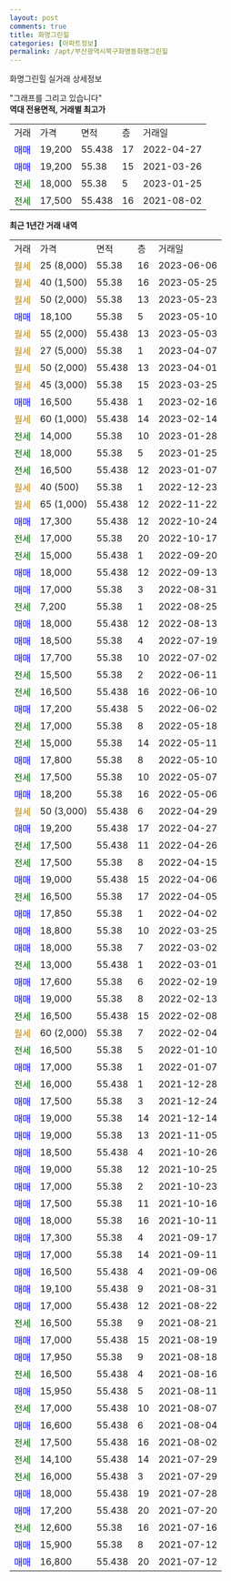 ```yaml
---
layout: post
comments: true
title: 화명그린힐
categories: [아파트정보]
permalink: /apt/부산광역시북구화명동화명그린힐
---
```


화명그린힐 실거래 상세정보

<script type="text/javascript">
  google.charts.load('current', {'packages':['line', 'corechart']});
  google.charts.setOnLoadCallback(drawChart);

  function drawChart() {
    var data = new google.visualization.DataTable();
    data.addColumn('date', '거래일');
    data.addColumn('number', "매매");
    data.addColumn('number', "전세");
    data.addColumn('number', "전매");

    data.addRows([[new Date(Date.parse("2023-06-06")), null, null, null], [new Date(Date.parse("2023-05-25")), null, null, null], [new Date(Date.parse("2023-05-23")), null, null, null], [new Date(Date.parse("2023-05-10")), 18100, null, null], [new Date(Date.parse("2023-05-03")), null, null, null], [new Date(Date.parse("2023-04-07")), null, null, null], [new Date(Date.parse("2023-04-01")), null, null, null], [new Date(Date.parse("2023-03-25")), null, null, null], [new Date(Date.parse("2023-02-16")), 16500, null, null], [new Date(Date.parse("2023-02-14")), null, null, null], [new Date(Date.parse("2023-01-28")), null, 14000, null], [new Date(Date.parse("2023-01-25")), null, 18000, null], [new Date(Date.parse("2023-01-07")), null, 16500, null], [new Date(Date.parse("2022-12-23")), null, null, null], [new Date(Date.parse("2022-11-22")), null, null, null], [new Date(Date.parse("2022-10-24")), 17300, null, null], [new Date(Date.parse("2022-10-17")), null, 17000, null], [new Date(Date.parse("2022-09-20")), null, 15000, null], [new Date(Date.parse("2022-09-13")), 18000, null, null], [new Date(Date.parse("2022-08-31")), 17000, null, null], [new Date(Date.parse("2022-08-25")), null, 7200, null], [new Date(Date.parse("2022-08-13")), 18000, null, null], [new Date(Date.parse("2022-07-19")), 18500, null, null], [new Date(Date.parse("2022-07-02")), 17700, null, null], [new Date(Date.parse("2022-06-11")), null, 15500, null], [new Date(Date.parse("2022-06-10")), null, 16500, null], [new Date(Date.parse("2022-06-02")), 17200, null, null], [new Date(Date.parse("2022-05-18")), null, 17000, null], [new Date(Date.parse("2022-05-11")), null, 15000, null], [new Date(Date.parse("2022-05-10")), 17800, null, null], [new Date(Date.parse("2022-05-07")), null, 17500, null], [new Date(Date.parse("2022-05-06")), 18200, null, null], [new Date(Date.parse("2022-04-29")), null, null, null], [new Date(Date.parse("2022-04-27")), 19200, null, null], [new Date(Date.parse("2022-04-26")), null, 17500, null], [new Date(Date.parse("2022-04-15")), null, 17500, null], [new Date(Date.parse("2022-04-06")), 19000, null, null], [new Date(Date.parse("2022-04-05")), null, 16500, null], [new Date(Date.parse("2022-04-02")), 17850, null, null], [new Date(Date.parse("2022-03-25")), 18800, null, null], [new Date(Date.parse("2022-03-02")), 18000, null, null], [new Date(Date.parse("2022-03-01")), null, 13000, null], [new Date(Date.parse("2022-02-19")), 17600, null, null], [new Date(Date.parse("2022-02-13")), 19000, null, null], [new Date(Date.parse("2022-02-08")), null, 16500, null], [new Date(Date.parse("2022-02-04")), null, null, null], [new Date(Date.parse("2022-01-10")), null, 16500, null], [new Date(Date.parse("2022-01-07")), 17000, null, null], [new Date(Date.parse("2021-12-28")), null, 16000, null], [new Date(Date.parse("2021-12-24")), 17500, null, null], [new Date(Date.parse("2021-12-14")), 19000, null, null], [new Date(Date.parse("2021-11-05")), 19000, null, null], [new Date(Date.parse("2021-10-26")), 18500, null, null], [new Date(Date.parse("2021-10-25")), 19000, null, null], [new Date(Date.parse("2021-10-23")), 17000, null, null], [new Date(Date.parse("2021-10-16")), 17500, null, null], [new Date(Date.parse("2021-10-11")), 18000, null, null], [new Date(Date.parse("2021-09-17")), 17300, null, null], [new Date(Date.parse("2021-09-11")), 17000, null, null], [new Date(Date.parse("2021-09-06")), 16500, null, null], [new Date(Date.parse("2021-08-31")), 19100, null, null], [new Date(Date.parse("2021-08-22")), 17000, null, null], [new Date(Date.parse("2021-08-21")), null, 16500, null], [new Date(Date.parse("2021-08-19")), 17000, null, null], [new Date(Date.parse("2021-08-18")), 17950, null, null], [new Date(Date.parse("2021-08-16")), null, 16500, null], [new Date(Date.parse("2021-08-11")), 15950, null, null], [new Date(Date.parse("2021-08-07")), null, 17000, null], [new Date(Date.parse("2021-08-04")), 16600, null, null], [new Date(Date.parse("2021-08-02")), null, 17500, null], [new Date(Date.parse("2021-07-29")), null, 14100, null], [new Date(Date.parse("2021-07-29")), null, 16000, null], [new Date(Date.parse("2021-07-28")), 18000, null, null], [new Date(Date.parse("2021-07-20")), 17200, null, null], [new Date(Date.parse("2021-07-16")), null, 12600, null], [new Date(Date.parse("2021-07-12")), 15900, null, null], [new Date(Date.parse("2021-07-12")), 16800, null, null]]);

    var options = {
      hAxis: {
        format: 'yyyy/MM/dd'
      },    
      lineWidth: 0,
      pointsVisible: true,    
      title: '최근 1년간 유형별 실거래가 분포',
      legend: { position: 'bottom' }
    };

    var formatter = new google.visualization.NumberFormat({pattern:'###,###'} );
    formatter.format(data, 1);
    formatter.format(data, 2);
    
    setTimeout(function() {
        var chart = new google.visualization.LineChart(document.getElementById('columnchart_material'));
        chart.draw(data, (options));
        document.getElementById('loading').style.display = 'none';
    }, 200);
  }
</script>


<div id="loading" style="z-index:20; display: block; margin-left: 0px">"그래프를 그리고 있습니다"</div>
<div id="columnchart_material" style="width: 95%; margin-left: 0px; display: block"></div>
<!-- contents start -->
<b>역대 전용면적, 거래별 최고가</b>
<table class="sortable">
    <tr>
      <td>거래</td>
      <td>가격</td>
      <td>면적</td>
      <td>층</td>
      <td>거래일</td>
    </tr>
        <tr>
          <td><a style="color: blue">매매</a></td>
          <td>19,200</td>
          <td>55.438</td>
          <td>17</td>
          <td>2022-04-27</td>
        </tr>            <tr>
          <td><a style="color: blue">매매</a></td>
          <td>19,200</td>
          <td>55.38</td>
          <td>15</td>
          <td>2021-03-26</td>
        </tr>        
        <tr>
              <td><a style="color: darkgreen">전세</a></td>
              <td>18,000</td>
              <td>55.38</td>
              <td>5</td>
              <td>2023-01-25</td>
            </tr>            <tr>
              <td><a style="color: darkgreen">전세</a></td>
              <td>17,500</td>
              <td>55.438</td>
              <td>16</td>
              <td>2021-08-02</td>
            </tr>        
    
</table>

<b>최근 1년간 거래 내역</b>

<table class="sortable">
    <tr>
      <td>거래</td>
      <td>가격</td>
      <td>면적</td>
      <td>층</td>
      <td>거래일</td>
    </tr>
    <tr>
      <td><a style="color: darkgoldenrod">월세</a></td>
      <td>25 (8,000)</td>
      <td>55.38</td>
      <td>16</td>
      <td>2023-06-06</td>
    </tr>          <tr>
      <td><a style="color: darkgoldenrod">월세</a></td>
      <td>40 (1,500)</td>
      <td>55.38</td>
      <td>16</td>
      <td>2023-05-25</td>
    </tr>          <tr>
      <td><a style="color: darkgoldenrod">월세</a></td>
      <td>50 (2,000)</td>
      <td>55.38</td>
      <td>13</td>
      <td>2023-05-23</td>
    </tr>          <tr>
      <td><a style="color: blue">매매</a></td>
      <td>18,100</td>
      <td>55.38</td>
      <td>5</td>
      <td>2023-05-10</td>
    </tr>          <tr>
      <td><a style="color: darkgoldenrod">월세</a></td>
      <td>55 (2,000)</td>
      <td>55.438</td>
      <td>13</td>
      <td>2023-05-03</td>
    </tr>          <tr>
      <td><a style="color: darkgoldenrod">월세</a></td>
      <td>27 (5,000)</td>
      <td>55.38</td>
      <td>1</td>
      <td>2023-04-07</td>
    </tr>          <tr>
      <td><a style="color: darkgoldenrod">월세</a></td>
      <td>50 (2,000)</td>
      <td>55.438</td>
      <td>13</td>
      <td>2023-04-01</td>
    </tr>          <tr>
      <td><a style="color: darkgoldenrod">월세</a></td>
      <td>45 (3,000)</td>
      <td>55.38</td>
      <td>15</td>
      <td>2023-03-25</td>
    </tr>          <tr>
      <td><a style="color: blue">매매</a></td>
      <td>16,500</td>
      <td>55.438</td>
      <td>1</td>
      <td>2023-02-16</td>
    </tr>          <tr>
      <td><a style="color: darkgoldenrod">월세</a></td>
      <td>60 (1,000)</td>
      <td>55.438</td>
      <td>14</td>
      <td>2023-02-14</td>
    </tr>          <tr>
      <td><a style="color: darkgreen">전세</a></td>
      <td>14,000</td>
      <td>55.38</td>
      <td>10</td>
      <td>2023-01-28</td>
    </tr>          <tr>
      <td><a style="color: darkgreen">전세</a></td>
      <td>18,000</td>
      <td>55.38</td>
      <td>5</td>
      <td>2023-01-25</td>
    </tr>          <tr>
      <td><a style="color: darkgreen">전세</a></td>
      <td>16,500</td>
      <td>55.438</td>
      <td>12</td>
      <td>2023-01-07</td>
    </tr>          <tr>
      <td><a style="color: darkgoldenrod">월세</a></td>
      <td>40 (500)</td>
      <td>55.38</td>
      <td>1</td>
      <td>2022-12-23</td>
    </tr>          <tr>
      <td><a style="color: darkgoldenrod">월세</a></td>
      <td>65 (1,000)</td>
      <td>55.438</td>
      <td>12</td>
      <td>2022-11-22</td>
    </tr>          <tr>
      <td><a style="color: blue">매매</a></td>
      <td>17,300</td>
      <td>55.438</td>
      <td>12</td>
      <td>2022-10-24</td>
    </tr>          <tr>
      <td><a style="color: darkgreen">전세</a></td>
      <td>17,000</td>
      <td>55.38</td>
      <td>20</td>
      <td>2022-10-17</td>
    </tr>          <tr>
      <td><a style="color: darkgreen">전세</a></td>
      <td>15,000</td>
      <td>55.438</td>
      <td>1</td>
      <td>2022-09-20</td>
    </tr>          <tr>
      <td><a style="color: blue">매매</a></td>
      <td>18,000</td>
      <td>55.438</td>
      <td>12</td>
      <td>2022-09-13</td>
    </tr>          <tr>
      <td><a style="color: blue">매매</a></td>
      <td>17,000</td>
      <td>55.38</td>
      <td>3</td>
      <td>2022-08-31</td>
    </tr>          <tr>
      <td><a style="color: darkgreen">전세</a></td>
      <td>7,200</td>
      <td>55.38</td>
      <td>1</td>
      <td>2022-08-25</td>
    </tr>          <tr>
      <td><a style="color: blue">매매</a></td>
      <td>18,000</td>
      <td>55.438</td>
      <td>12</td>
      <td>2022-08-13</td>
    </tr>          <tr>
      <td><a style="color: blue">매매</a></td>
      <td>18,500</td>
      <td>55.38</td>
      <td>4</td>
      <td>2022-07-19</td>
    </tr>          <tr>
      <td><a style="color: blue">매매</a></td>
      <td>17,700</td>
      <td>55.38</td>
      <td>10</td>
      <td>2022-07-02</td>
    </tr>          <tr>
      <td><a style="color: darkgreen">전세</a></td>
      <td>15,500</td>
      <td>55.38</td>
      <td>2</td>
      <td>2022-06-11</td>
    </tr>          <tr>
      <td><a style="color: darkgreen">전세</a></td>
      <td>16,500</td>
      <td>55.438</td>
      <td>16</td>
      <td>2022-06-10</td>
    </tr>          <tr>
      <td><a style="color: blue">매매</a></td>
      <td>17,200</td>
      <td>55.438</td>
      <td>5</td>
      <td>2022-06-02</td>
    </tr>          <tr>
      <td><a style="color: darkgreen">전세</a></td>
      <td>17,000</td>
      <td>55.38</td>
      <td>8</td>
      <td>2022-05-18</td>
    </tr>          <tr>
      <td><a style="color: darkgreen">전세</a></td>
      <td>15,000</td>
      <td>55.38</td>
      <td>14</td>
      <td>2022-05-11</td>
    </tr>          <tr>
      <td><a style="color: blue">매매</a></td>
      <td>17,800</td>
      <td>55.38</td>
      <td>8</td>
      <td>2022-05-10</td>
    </tr>          <tr>
      <td><a style="color: darkgreen">전세</a></td>
      <td>17,500</td>
      <td>55.38</td>
      <td>10</td>
      <td>2022-05-07</td>
    </tr>          <tr>
      <td><a style="color: blue">매매</a></td>
      <td>18,200</td>
      <td>55.38</td>
      <td>16</td>
      <td>2022-05-06</td>
    </tr>          <tr>
      <td><a style="color: darkgoldenrod">월세</a></td>
      <td>50 (3,000)</td>
      <td>55.438</td>
      <td>6</td>
      <td>2022-04-29</td>
    </tr>          <tr>
      <td><a style="color: blue">매매</a></td>
      <td>19,200</td>
      <td>55.438</td>
      <td>17</td>
      <td>2022-04-27</td>
    </tr>          <tr>
      <td><a style="color: darkgreen">전세</a></td>
      <td>17,500</td>
      <td>55.438</td>
      <td>11</td>
      <td>2022-04-26</td>
    </tr>          <tr>
      <td><a style="color: darkgreen">전세</a></td>
      <td>17,500</td>
      <td>55.38</td>
      <td>8</td>
      <td>2022-04-15</td>
    </tr>          <tr>
      <td><a style="color: blue">매매</a></td>
      <td>19,000</td>
      <td>55.438</td>
      <td>15</td>
      <td>2022-04-06</td>
    </tr>          <tr>
      <td><a style="color: darkgreen">전세</a></td>
      <td>16,500</td>
      <td>55.38</td>
      <td>17</td>
      <td>2022-04-05</td>
    </tr>          <tr>
      <td><a style="color: blue">매매</a></td>
      <td>17,850</td>
      <td>55.38</td>
      <td>1</td>
      <td>2022-04-02</td>
    </tr>          <tr>
      <td><a style="color: blue">매매</a></td>
      <td>18,800</td>
      <td>55.38</td>
      <td>10</td>
      <td>2022-03-25</td>
    </tr>          <tr>
      <td><a style="color: blue">매매</a></td>
      <td>18,000</td>
      <td>55.38</td>
      <td>7</td>
      <td>2022-03-02</td>
    </tr>          <tr>
      <td><a style="color: darkgreen">전세</a></td>
      <td>13,000</td>
      <td>55.438</td>
      <td>1</td>
      <td>2022-03-01</td>
    </tr>          <tr>
      <td><a style="color: blue">매매</a></td>
      <td>17,600</td>
      <td>55.38</td>
      <td>6</td>
      <td>2022-02-19</td>
    </tr>          <tr>
      <td><a style="color: blue">매매</a></td>
      <td>19,000</td>
      <td>55.38</td>
      <td>8</td>
      <td>2022-02-13</td>
    </tr>          <tr>
      <td><a style="color: darkgreen">전세</a></td>
      <td>16,500</td>
      <td>55.438</td>
      <td>15</td>
      <td>2022-02-08</td>
    </tr>          <tr>
      <td><a style="color: darkgoldenrod">월세</a></td>
      <td>60 (2,000)</td>
      <td>55.38</td>
      <td>7</td>
      <td>2022-02-04</td>
    </tr>          <tr>
      <td><a style="color: darkgreen">전세</a></td>
      <td>16,500</td>
      <td>55.38</td>
      <td>5</td>
      <td>2022-01-10</td>
    </tr>          <tr>
      <td><a style="color: blue">매매</a></td>
      <td>17,000</td>
      <td>55.38</td>
      <td>1</td>
      <td>2022-01-07</td>
    </tr>          <tr>
      <td><a style="color: darkgreen">전세</a></td>
      <td>16,000</td>
      <td>55.438</td>
      <td>1</td>
      <td>2021-12-28</td>
    </tr>          <tr>
      <td><a style="color: blue">매매</a></td>
      <td>17,500</td>
      <td>55.38</td>
      <td>3</td>
      <td>2021-12-24</td>
    </tr>          <tr>
      <td><a style="color: blue">매매</a></td>
      <td>19,000</td>
      <td>55.38</td>
      <td>14</td>
      <td>2021-12-14</td>
    </tr>          <tr>
      <td><a style="color: blue">매매</a></td>
      <td>19,000</td>
      <td>55.38</td>
      <td>13</td>
      <td>2021-11-05</td>
    </tr>          <tr>
      <td><a style="color: blue">매매</a></td>
      <td>18,500</td>
      <td>55.438</td>
      <td>4</td>
      <td>2021-10-26</td>
    </tr>          <tr>
      <td><a style="color: blue">매매</a></td>
      <td>19,000</td>
      <td>55.38</td>
      <td>12</td>
      <td>2021-10-25</td>
    </tr>          <tr>
      <td><a style="color: blue">매매</a></td>
      <td>17,000</td>
      <td>55.38</td>
      <td>2</td>
      <td>2021-10-23</td>
    </tr>          <tr>
      <td><a style="color: blue">매매</a></td>
      <td>17,500</td>
      <td>55.38</td>
      <td>11</td>
      <td>2021-10-16</td>
    </tr>          <tr>
      <td><a style="color: blue">매매</a></td>
      <td>18,000</td>
      <td>55.38</td>
      <td>16</td>
      <td>2021-10-11</td>
    </tr>          <tr>
      <td><a style="color: blue">매매</a></td>
      <td>17,300</td>
      <td>55.38</td>
      <td>4</td>
      <td>2021-09-17</td>
    </tr>          <tr>
      <td><a style="color: blue">매매</a></td>
      <td>17,000</td>
      <td>55.38</td>
      <td>14</td>
      <td>2021-09-11</td>
    </tr>          <tr>
      <td><a style="color: blue">매매</a></td>
      <td>16,500</td>
      <td>55.438</td>
      <td>4</td>
      <td>2021-09-06</td>
    </tr>          <tr>
      <td><a style="color: blue">매매</a></td>
      <td>19,100</td>
      <td>55.438</td>
      <td>9</td>
      <td>2021-08-31</td>
    </tr>          <tr>
      <td><a style="color: blue">매매</a></td>
      <td>17,000</td>
      <td>55.438</td>
      <td>12</td>
      <td>2021-08-22</td>
    </tr>          <tr>
      <td><a style="color: darkgreen">전세</a></td>
      <td>16,500</td>
      <td>55.38</td>
      <td>9</td>
      <td>2021-08-21</td>
    </tr>          <tr>
      <td><a style="color: blue">매매</a></td>
      <td>17,000</td>
      <td>55.438</td>
      <td>15</td>
      <td>2021-08-19</td>
    </tr>          <tr>
      <td><a style="color: blue">매매</a></td>
      <td>17,950</td>
      <td>55.38</td>
      <td>9</td>
      <td>2021-08-18</td>
    </tr>          <tr>
      <td><a style="color: darkgreen">전세</a></td>
      <td>16,500</td>
      <td>55.438</td>
      <td>4</td>
      <td>2021-08-16</td>
    </tr>          <tr>
      <td><a style="color: blue">매매</a></td>
      <td>15,950</td>
      <td>55.438</td>
      <td>5</td>
      <td>2021-08-11</td>
    </tr>          <tr>
      <td><a style="color: darkgreen">전세</a></td>
      <td>17,000</td>
      <td>55.438</td>
      <td>10</td>
      <td>2021-08-07</td>
    </tr>          <tr>
      <td><a style="color: blue">매매</a></td>
      <td>16,600</td>
      <td>55.438</td>
      <td>6</td>
      <td>2021-08-04</td>
    </tr>          <tr>
      <td><a style="color: darkgreen">전세</a></td>
      <td>17,500</td>
      <td>55.438</td>
      <td>16</td>
      <td>2021-08-02</td>
    </tr>          <tr>
      <td><a style="color: darkgreen">전세</a></td>
      <td>14,100</td>
      <td>55.438</td>
      <td>14</td>
      <td>2021-07-29</td>
    </tr>          <tr>
      <td><a style="color: darkgreen">전세</a></td>
      <td>16,000</td>
      <td>55.438</td>
      <td>3</td>
      <td>2021-07-29</td>
    </tr>          <tr>
      <td><a style="color: blue">매매</a></td>
      <td>18,000</td>
      <td>55.438</td>
      <td>19</td>
      <td>2021-07-28</td>
    </tr>          <tr>
      <td><a style="color: blue">매매</a></td>
      <td>17,200</td>
      <td>55.438</td>
      <td>20</td>
      <td>2021-07-20</td>
    </tr>          <tr>
      <td><a style="color: darkgreen">전세</a></td>
      <td>12,600</td>
      <td>55.38</td>
      <td>16</td>
      <td>2021-07-16</td>
    </tr>          <tr>
      <td><a style="color: blue">매매</a></td>
      <td>15,900</td>
      <td>55.38</td>
      <td>8</td>
      <td>2021-07-12</td>
    </tr>          <tr>
      <td><a style="color: blue">매매</a></td>
      <td>16,800</td>
      <td>55.438</td>
      <td>20</td>
      <td>2021-07-12</td>
    </tr>      </table>
<!-- contents end -->    

